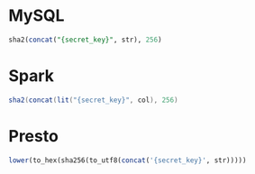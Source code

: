 # MySQL

```sql
sha2(concat("{secret_key}", str), 256)
```

# Spark

```scala
sha2(concat(lit("{secret_key}", col), 256)
```

# Presto

```sql
lower(to_hex(sha256(to_utf8(concat('{secret_key}', str)))))
```